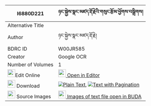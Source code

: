 |I6880D221|ཉང་སྐྱེས་སྣང་མཛད་རྡོ་རྗེའི་གསུང་རྩོམ་ཕྱོགས་བསྒྲིགས། 
| --- | --- 
|Alternative Title |
|Author| ཉང་སྐྱེས་སྣང་མཛད་རྡོ་རྗེ།
|BDRC ID | W00JR585
|Creator | Google OCR
|Number of Volumes| 1
|<img width="25" src="https://img.icons8.com/color/25/000000/edit-property.png">Edit Online| [<img width="25" src="https://avatars.githubusercontent.com/u/45091458?s=200&v=4"> Open in Editor](http://editor.openpecha.org/I6880D221)
|<img width="25" src="https://img.icons8.com/fluent/48/000000/download-2.png"/>  Download | [![](https://img.icons8.com/color/20/000000/txt.png)Plain Text](https://github.com/Openpecha/I6880D221/releases/download/v1/nyang_kye_nang_dze_dorje_i_sun_plain_I6880D221.zip), [![](https://img.icons8.com/color/20/000000/txt.png)Text with Pagination](https://github.com/Openpecha/I6880D221/releases/download/v1/nyang_kye_nang_dze_dorje_i_sun_pages_I6880D221.zip)
|<img width="25" src="https://img.icons8.com/plasticine/100/000000/pictures-folder.png"/>  Source Images | [<img width="25" src="https://library.bdrc.io/icons/BUDA-small.svg"> Images of text file open in BUDA](https://library.bdrc.io/show/bdr:W00JR585)